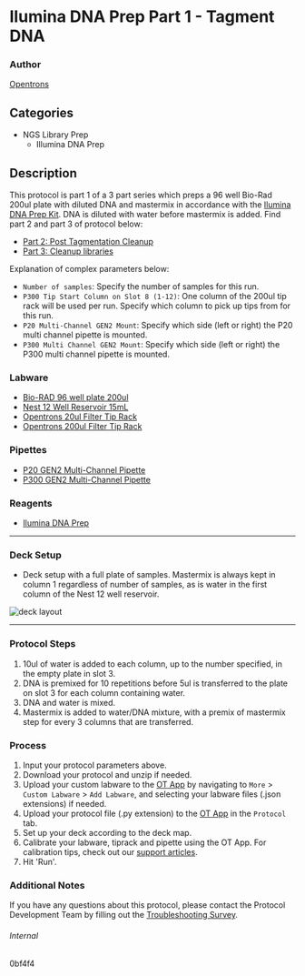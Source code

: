 # Ilumina DNA Prep Part 1 - Tagment DNA

### Author
[Opentrons](https://opentrons.com/)



## Categories
* NGS Library Prep
	* Illumina DNA Prep

## Description
This protocol is part 1 of a 3 part series which preps a 96 well Bio-Rad 200ul plate with diluted DNA and mastermix in accordance with the [Ilumina DNA Prep Kit](https://emea.support.illumina.com/content/dam/illumina-support/documents/documentation/chemistry_documentation/illumina_prep/illumina-dna-prep-reference-guide-1000000025416-09.pdf). DNA is diluted with water before mastermix is added. Find part 2 and part 3 of protocol below:

* [Part 2: Post Tagmentation Cleanup](https://protocols.opentrons.com/protocol/0bf4f4-pt2)
* [Part 3: Cleanup libraries](https://protocols.opentrons.com/protocol/0bf4f4-pt3)

Explanation of complex parameters below:
* `Number of samples`: Specify the number of samples for this run.
* `P300 Tip Start Column on Slot 8 (1-12)`: One column of the 200ul tip rack will be used per run. Specify which column to pick up tips from for this run.
* `P20 Multi-Channel GEN2 Mount`: Specify which side (left or right) the P20 multi channel pipette is mounted.
* `P300 Multi Channel GEN2 Mount`: Specify which side (left or right) the P300 multi channel pipette is mounted.


### Labware
* [Bio-RAD 96 well plate 200ul](https://labware.opentrons.com/biorad_96_wellplate_200ul_pcr?category=wellPlate)
* [Nest 12 Well Reservoir 15mL](https://shop.opentrons.com/collections/reservoirs/products/nest-12-well-reservoir-15-ml)
* [Opentrons 20ul Filter Tip Rack](https://shop.opentrons.com/collections/opentrons-tips/products/opentrons-20ul-filter-tips)
* [Opentrons 200ul Filter Tip Rack](https://shop.opentrons.com/collections/opentrons-tips/products/opentrons-200ul-filter-tips)

### Pipettes
* [P20 GEN2 Multi-Channel Pipette](https://shop.opentrons.com/collections/ot-2-robot/products/8-channel-electronic-pipette)
* [P300 GEN2 Multi-Channel Pipette](https://shop.opentrons.com/collections/ot-2-robot/products/8-channel-electronic-pipette)

### Reagents
* [Ilumina DNA Prep](https://emea.support.illumina.com/content/dam/illumina-support/documents/documentation/chemistry_documentation/illumina_prep/illumina-dna-prep-reference-guide-1000000025416-09.pdf)

---

### Deck Setup

* Deck setup with a full plate of samples. Mastermix is always kept in column 1 regardless of number of samples, as is water in the first column of the Nest 12 well reservoir.

![deck layout](https://opentrons-protocol-library-website.s3.amazonaws.com/custom-README-images/0bf4f4/pt1/Screen+Shot+2021-07-15+at+5.05.35+PM.png)

---

### Protocol Steps
1. 10ul of water is added to each column, up to the number specified, in the empty plate in slot 3.
2. DNA is premixed for 10 repetitions before 5ul is transferred to the plate on slot 3 for each column containing water.
3. DNA and water is mixed.
4. Mastermix is added to water/DNA mixture, with a premix of mastermix step for every 3 columns that are transferred.


### Process
1. Input your protocol parameters above.
2. Download your protocol and unzip if needed.
3. Upload your custom labware to the [OT App](https://opentrons.com/ot-app) by navigating to `More` > `Custom Labware` > `Add Labware`, and selecting your labware files (.json extensions) if needed.
4. Upload your protocol file (.py extension) to the [OT App](https://opentrons.com/ot-app) in the `Protocol` tab.
5. Set up your deck according to the deck map.
6. Calibrate your labware, tiprack and pipette using the OT App. For calibration tips, check out our [support articles](https://support.opentrons.com/en/collections/1559720-guide-for-getting-started-with-the-ot-2).
7. Hit 'Run'.

### Additional Notes
If you have any questions about this protocol, please contact the Protocol Development Team by filling out the [Troubleshooting Survey](https://protocol-troubleshooting.paperform.co/).

###### Internal
0bf4f4
